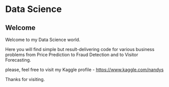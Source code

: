 # Data Science

## Welcome

Welcome to my Data Science world. 

Here you will find simple but result-delivering code for various business problems from Price Prediction to Fraud Detection and to Visitor Forecasting.

please, feel free to visit my Kaggle profile - https://www.kaggle.com/nandys

Thanks for visiting.
